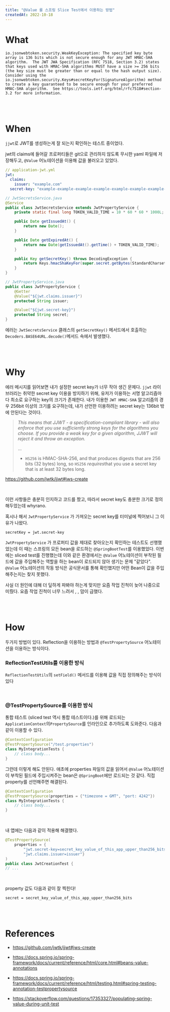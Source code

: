```yaml
---
title: "@Value 를 스프링 Slice Test에서 이용하는 방법"
createdAt: 2022-10-18
---
```


# What

``` 
io.jsonwebtoken.security.WeakKeyException: The specified key byte array is 136 bits which is not secure enough for any JWT HMAC-SHA algorithm.  The JWT JWA Specification (RFC 7518, Section 3.2) states that keys used with HMAC-SHA algorithms MUST have a size >= 256 bits (the key size must be greater than or equal to the hash output size).  Consider using the io.jsonwebtoken.security.Keys#secretKeyFor(SignatureAlgorithm) method to create a key guaranteed to be secure enough for your preferred HMAC-SHA algorithm.  See https://tools.ietf.org/html/rfc7518#section-3.2 for more information.
```

<br />
<br />

# When 

`jjwt`로 JWT를 생성하는게 잘 되는지 확인하는 테스트 중이었다. 

jwt의 claims에 들어갈 프로퍼티들은 git으로 관리하지 않도록 무시한 yaml 파일에 저장해두고, `@Value` 어노테이션을 이용해 값을 불러오고 있었다. 

``` yaml
// application-jwt.yml
jwt:
  claims:
    issuer: "example.com"
  secret-key: "example-example-example-example-example-example-example-example-example"
```

``` java
// JwtSecretsService.java
@Service
public class JwtSecretsService extends JwtPropertyService {
	private static final long TOKEN_VALID_TIME = 10 * 60 * 60 * 1000L;

	public Date getIssuedAt() {
		return new Date();
	}

	public Date getExpiredAt() {
		return new Date(getIssuedAt().getTime() + TOKEN_VALID_TIME);
	}

	public Key getSecretKey() throws DecodingException {
		return Keys.hmacShaKeyFor(super.secret.getBytes(StandardCharsets.UTF_8));
	}
}
```

``` java
// JwtPropertyService.java
public class JwtPropertyService {
	@Getter
	@Value("${jwt.claims.issuer}")
	protected String issuer;

	@Value("${jwt.secret-key}")
	protected String secret;
}
```

에러는 `JwtSecretsService` 클래스의 `getSecretKey()` 메서드에서 호출하는 `Decoders.BASE64URL.decode()`메서드 속에서 발생했다.

<br />
<br />

# Why 

에러 메시지를 읽어보면 내가 설정한 secret key가 너무 작아 생긴 문제다. `jjwt` 라이브러리는 취약한 secret key 이용을 방지하기 위해, 유저가 이용하는 서명 알고리즘마다 최소로 요구하는 key의 크기가 존재한다. 내가 이용한 `JWT HMAC-SHA` 알고리즘의 경우 256bit 이상의 크기를 요구하는데, 내가 선언한 이용하려는 secret key는 136bit 밖에 안된다는 것이다. 

> *This means that JJWT - a specification-compliant library - will also enforce that you use sufficiently strong keys for the algorithms you choose. If you provide a weak key for a given algorithm, JJWT will reject it and throw an exception.*
>
> ...
>
> - `HS256` is HMAC-SHA-256, and that produces digests that are 256 bits (32 bytes) long, so `HS256` *requires*that you use a secret key that is at least 32 bytes long.
>
> 

https://github.com/jwtk/jjwt#jws-create

<br />

이런 사항들은 충분히 인지하고 코드를 짰고, 따라서 secret key도 충분한 크기로 정의해두었는데 whyrano.

혹시나 해서 `JwtPropertyService` 가 가져오는 secret key를 터미널에 찍어보니 그 이유가 나왔다.

```
secretKey = jwt.secret-key
```

`JwtPropertyService` 가 프로퍼티 값을 제대로 찾아오는지 확인하는 테스트도 선행했었는데 이 때는 스프링의 모든 bean을 로드하는 `@SpringBootTest`를 이용했었다. 이번에는 sliced test를 진행했는데 이와 같은 환경에서는 `@Value` 어노테이션이 부착된 필드에 값을 주입해주는 역할을 하는 bean이 로드되지 않아 생기는 문제 "같았다". `@Value` 어노테이션의 작동 방식은 공식문서를 통해 확인했지만 어떤 Bean이 값을 주입해주는지는 찾지 못했다. 

사실 더 원인에 대해 더 딮하게 파봐야 하는게 맞지만 요즘 작업 진척이 늦어 나중으로 미뤘다. 요즘 작업 진척이 너무 느려서 , , 맘이 급했다.

<br />
<br />

# How

두가지 방법이 있다. Reflection을 이용하는 방법과 `@TestPropertySource` 어노테이션을 이용하는 방식이다. 

### ReflectionTestUtils를 이용한 방식 

`ReflectionTestUtils`의 `setField()` 메서드를 이용해 값을 직접 정의해주는 방식이 있다

<br />

### @TestPropertySource를 이용한 방식

통합 테스트 (sliced test 역시 통합 테스트이다.)를 위해 로드되는 `ApplicationContext`의`PropertySource`를 인라인으로 추가하도록 도와준다. 다음과 같이 이용할 수 있다.

``` java
@ContextConfiguration
@TestPropertySource("/test.properties") 
class MyIntegrationTests {
    // class body...
}
```

그런데 이렇게 해도 안된다. 애초에 properties 파일의 값을 읽어서 `@Value` 어노테이션이 부착된 필드에 주입시켜주는 bean은 `@SpringBoot`에만 로드되는 것 같다. 직접 property를 선언해주면 해결된다.

``` java
@ContextConfiguration
@TestPropertySource(properties = {"timezone = GMT", "port: 4242"}) 
class MyIntegrationTests {
    // class body...
}
```

<br />

내 앱에는 다음과 같이 적용해 해결했다.

``` java
@TestPropertySource(
	properties = {
		"jwt.secret-key=secret_key_value_of_this_app_upper_than256_bits",
		"jwt.claims.issuer=issuer"}
)
public class JwtCreationTest {
// ...
```

<br />

property 값도 다음과 같이 잘 찍힌다! 

```
secret = secret_key_value_of_this_app_upper_than256_bits
```

<br />
<br />

# References

- https://github.com/jwtk/jjwt#jws-create

- https://docs.spring.io/spring-framework/docs/current/reference/html/core.html#beans-value-annotations

- https://docs.spring.io/spring-framework/docs/current/reference/html/testing.html#spring-testing-annotation-testpropertysource

- https://stackoverflow.com/questions/17353327/populating-spring-value-during-unit-test
